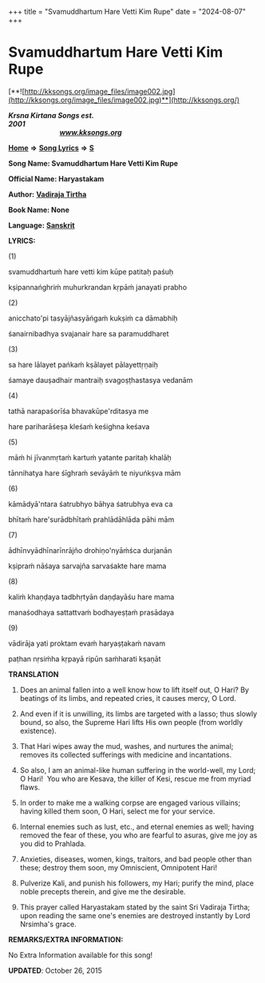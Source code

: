 +++
title = "Svamuddhartum Hare Vetti Kim Rupe"
date = "2024-08-07"
+++

# Svamuddhartum Hare Vetti Kim Rupe
[**![http://kksongs.org/image_files/image002.jpg](http://kksongs.org/image_files/image002.jpg)**](http://kksongs.org/)

**_Krsna Kirtana Songs est. 2001_**                                                                                                                                                 **_www.kksongs.org_**

[**Home**](http://kksongs.org/) **⇒** [**Song Lyrics**](http://kksongs.org/lyrics.html) **⇒** [**S**](http://kksongs.org/songs/song_s.html)

**Song Name: Svamuddhartum Hare Vetti Kim Rupe**

**Official Name: Haryastakam**

**Author:** [**Vadiraja Tirtha**](http://kksongs.org/authors/list/vadiraja_tirtha.html)

**Book Name: None**

**Language:** [**Sanskrit**](http://kksongs.org/language/list/sanskrit.html)

**LYRICS:**

(1)

svamuddhartuḿ hare vetti kim kūpe patitaḥ paśuḥ

kṣipannańghriḿ muhurkrandan kṛpāḿ janayati prabho

(2)

anicchato'pi tasyājñasyāńgaḿ kukṣiḿ ca dāmabhiḥ 

śanairnibadhya svajanair hare sa paramuddharet

(3)

sa hare lālayet pańkaḿ kṣālayet pālayettṛṇaiḥ 

śamaye dauṣadhair mantraiḥ svagoṣṭhastasya vedanām

(4)

tathā narapaśorīśa bhavakūpe'rditasya me 

hare pariharāśeṣa kleśaḿ keśighna keśava

(5)

māḿ hi jīvanmṛtaḿ kartuḿ yatante paritaḥ khalāḥ 

tānnihatya hare śīghraḿ sevāyāḿ te niyuńkṣva mām

(6)

kāmādyā'ntara śatrubhyo bāhya śatrubhya eva ca 

bhītaḿ hare'surādbhītaḿ prahlādāhlāda pāhi mām

(7)

ādhīnvyādhīnarīnrājño drohiṇo'nyāḿśca durjanān 

kṣipraḿ nāśaya sarvajña sarvaśakte hare mama

(8)

kaliḿ khaṇḍaya tadbhṛtyān daṇḍayāśu hare mama 

manaśodhaya sattattvaḿ bodhayeṣṭaḿ prasādaya

(9) 

vādirāja yati proktam evaḿ haryaṣṭakaḿ navam 

paṭhan nṛsiḿha kṛpayā ripūn saḿharati kṣaṇāt

**TRANSLATION**

1) Does an animal fallen into a well know how to lift itself out, O Hari? By beatings of its limbs, and repeated cries, it causes mercy, O Lord.

2) And even if it is unwilling, its limbs are targeted with a lasso; thus slowly bound, so also, the Supreme Hari lifts His own people (from worldly existence).

3) That Hari wipes away the mud, washes, and nurtures the animal; removes its collected sufferings with medicine and incantations.

4) So also, I am an animal-like human suffering in the world-well, my Lord; O Hari!  You who are Kesava, the killer of Kesi, rescue me from myriad flaws.

5) In order to make me a walking corpse are engaged various villains; having killed them soon, O Hari, select me for your service.

6) Internal enemies such as lust, etc., and eternal enemies as well; having removed the fear of these, you who are fearful to asuras, give me joy as you did to Prahlada.

7) Anxieties, diseases, women, kings, traitors, and bad people other than these; destroy them soon, my Omniscient, Omnipotent Hari!

8) Pulverize Kali, and punish his followers, my Hari; purify the mind, place noble precepts therein, and give me the desirable.

9) This prayer called Haryastakam stated by the saint Sri Vadiraja Tirtha; upon reading the same one's enemies are destroyed instantly by Lord Nrsimha's grace.

**REMARKS/EXTRA INFORMATION:**

No Extra Information available for this song!

**UPDATED**: October 26, 2015